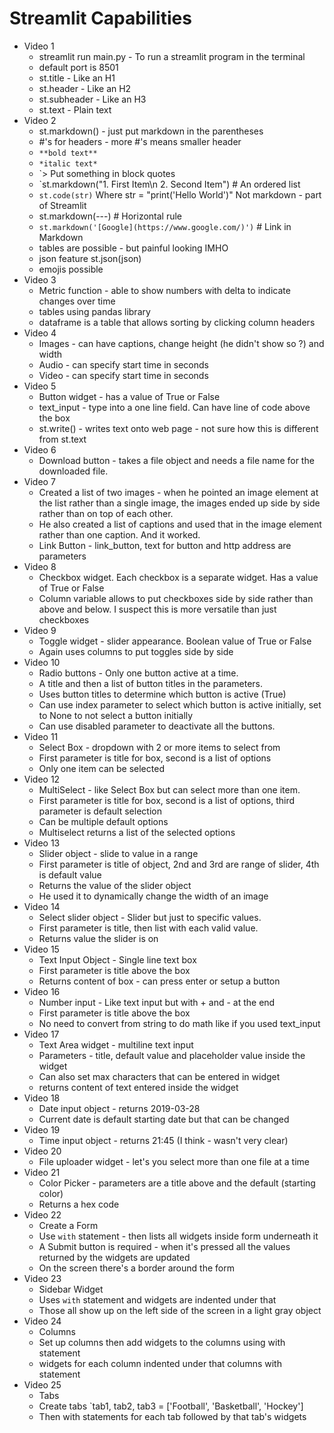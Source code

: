 # Streamlit Capabilities

- Video 1
    - streamlit run main.py  - To run a streamlit program in the terminal
    - default port is 8501
    - st.title - Like an H1
    - st.header - Like an H2
    - st.subheader - Like an H3
    - st.text - Plain text
- Video 2
    - st.markdown() - just put markdown in the parentheses
    - #'s for headers - more #'s means smaller header
    - `**bold text**`
    - `*italic text*`
    - `> Put something in block quotes
    - `st.markdown("1. First Item\n 2. Second Item") # An ordered list
    - `st.code(str)` Where str = "print('Hello World')"  Not markdown - part of Streamlit
    - st.markdown(---) # Horizontal rule
    - `st.markdown('[Google](https://www.google.com/)')` # Link in Markdown
    - tables are possible - but painful looking IMHO
    - json feature st.json(json)
    - emojis possible
- Video 3
    - Metric function - able to show numbers with delta to indicate changes over time
    - tables using pandas library
    - dataframe is a table that allows sorting by clicking column headers
- Video 4
    - Images - can have captions, change height (he didn't show so ?) and width
    - Audio - can specify start time in seconds
    - Video - can specify start time in seconds
- Video 5
    - Button widget - has a value of True or False
    - text_input - type into a one line field. Can have line of code above the box
    - st.write() - writes text onto web page - not sure how this is different from st.text
- Video 6
    - Download button - takes a file object and needs a file name for the downloaded file.
- Video 7
    - Created a list of two images - when he pointed an image element at the list rather than a single image, the images ended up side by side rather than on top of each other.
    - He also created a list of captions and used that in the image element rather than one caption. And it worked.
    - Link Button - link_button, text for button and http address are parameters
- Video 8
    - Checkbox widget. Each checkbox is a separate widget. Has a value of True or False
    - Column variable allows to put checkboxes side by side rather than above and below. I suspect this is more versatile than just checkboxes
- Video 9
    - Toggle widget - slider appearance. Boolean value of True or False
    - Again uses columns to put toggles side by side
- Video 10
    - Radio buttons - Only one button active at a time.
    - A title and then a list of button titles in the parameters.
    - Uses button titles to determine which button is active (True)
    - Can use index parameter to select which button is active initially, set to None to not select a button initially
    - Can use disabled parameter to deactivate all the buttons.
- Video 11
    - Select Box - dropdown with 2 or more items to select from
    - First parameter is title for box, second is a list of options
    - Only one item can be selected
- Video 12
    - MultiSelect  - like Select Box but can select more than one item.
    - First parameter is title for box, second is a list of options, third parameter is default selection
    - Can be multiple default options
    - Multiselect returns a list of the selected options
- Video 13
    - Slider object - slide to value in a range
    - First parameter is title of object, 2nd and 3rd are range of slider, 4th is default value
    - Returns the value of the slider object
    - He used it to dynamically change the width of an image
- Video 14
    - Select slider object - Slider but just to specific values.
    - First parameter is title, then list with each valid value.
    - Returns value the slider is on
- Video 15
    - Text Input Object - Single line text box
    - First parameter is title above the box
    - Returns content of box - can press enter or setup a button
- Video 16
    - Number input - Like text input but with + and - at the end
    - First parameter is title above the box
    - No need to convert from string to do math like if you used text_input
- Video 17
    - Text Area widget - multiline text input
    - Parameters - title, default value and placeholder value inside the widget
    - Can also set max characters that can be entered in widget
    - returns content of text entered inside the widget
- Video 18
    - Date input object - returns 2019-03-28
    - Current date is default starting date but that can be changed
- Video 19
    - Time input object - returns 21:45 (I think - wasn't very clear)
- Video 20
    - File uploader widget - let's you select more than one file at a time
- Video 21
    - Color Picker - parameters are a title above and the default (starting color)
    - Returns a hex code 
- Video 22
    - Create a Form 
    - Use `with` statement - then lists all widgets inside form underneath it
    - A Submit button is required - when it's pressed all the values returned by the widgets are updated
    - On the screen there's a border around the form 
- Video 23
    - Sidebar Widget
    - Uses `with` statement and widgets are indented under that
    - Those all show up on the left side of the screen in a light gray object
- Video 24
    - Columns 
    - Set up columns then add widgets to the columns using with statement
    - widgets for each column indented under that columns with statement
- Video 25
    - Tabs
    - Create tabs `tab1, tab2, tab3 = ['Football', 'Basketball', 'Hockey']
    - Then with statements for each tab followed by that tab's widgets
    

